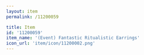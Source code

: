 ```yaml
---
layout: item
permalink: /11200059

title: Item
id: '11200059'
item_name: '(Event) Fantastic Ritualistic Earrings'
icon_url: 'item/icon/11200002.png'
---
```

